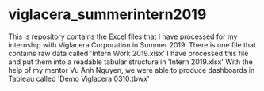 # viglacera_summerintern2019
This is repository contains the Excel files that I have processed for my internship with Viglacera Corporation in Summer 2019.
There is one file that contains raw data called 'Intern Work 2019.xlsx'
I have processed this file and put them into a readable tabular structure in 'Intern 2019.xlsx'
With the help of my mentor Vu Anh Nguyen, we were able to produce dashboards in Tableau called 'Demo Viglacera 0310.tbwx'

